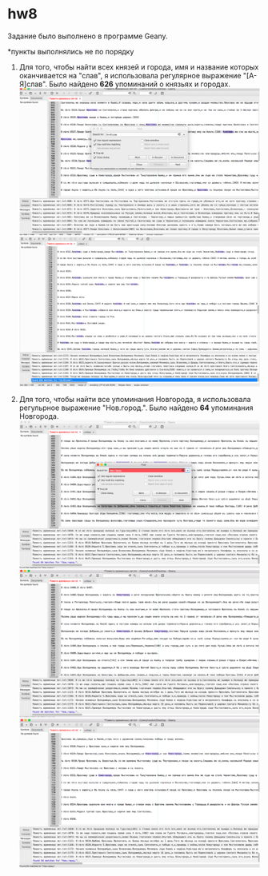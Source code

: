 # hw8
Задание было выполнено в программе Geany.

*пункты выполнялись не по порядку

1. Для того, чтобы найти всех князей и города, имя и название которых оканчивается на "слав", я использовала регулярное выражение "[А-Я]слав". Было найдено **626** упоминаний о князьях и городах. 
![](https://github.com/daryagerasimenko/hw8/blob/master/3.1.png?raw=true)
![](https://github.com/daryagerasimenko/hw8/blob/master/2.png?raw=true)

2. Для того, чтобы найти все упоминания Новгорода, я использовала регульрное выражение "Нов.город.". Было найдено **64** упоминания Новгорода.
![](https://github.com/daryagerasimenko/hw8/blob/master/3.png?raw=true)
![](https://github.com/daryagerasimenko/hw8/blob/master/3.2.png?raw=true)
![](https://github.com/daryagerasimenko/hw8/blob/master/3.3.png?raw=true)
